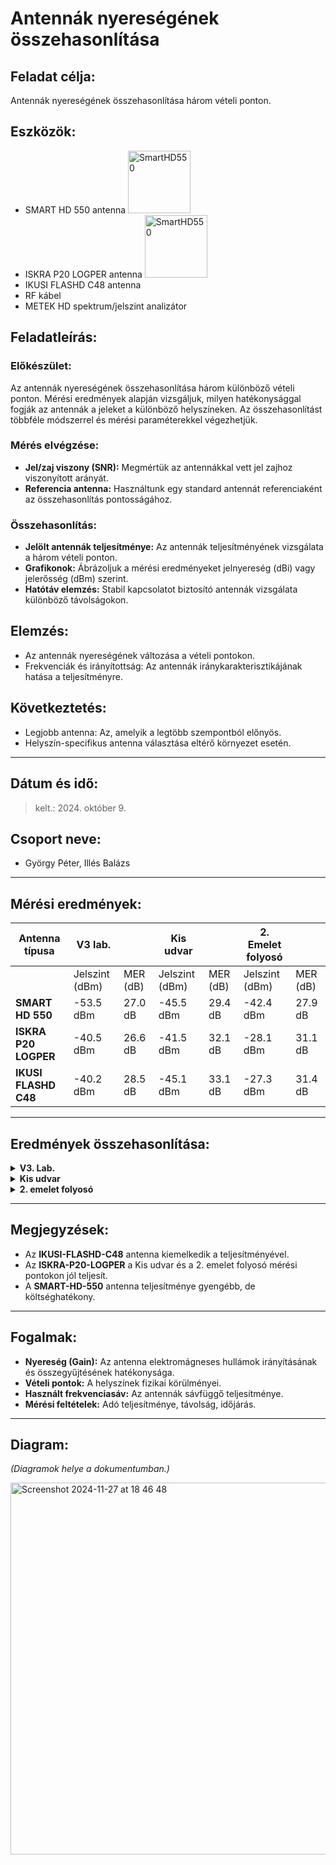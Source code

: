 # Antennák nyereségének összehasonlítása

## Feladat célja:
Antennák nyereségének összehasonlítása három vételi ponton.

## Eszközök:
- SMART HD 550 antenna <img width="100" alt="SmartHD550" src="https://github.com/user-attachments/assets/9b672e7c-8184-458b-829b-9b56e8910d90">
- ISKRA P20 LOGPER antenna <img width="100" alt="SmartHD550" src="https://github.com/user-attachments/assets/67f56c78-bd6a-4484-8316-40f3a6f174a3">
- IKUSI FLASHD C48 antenna
- RF kábel
- METEK HD spektrum/jelszint analizátor

## Feladatleírás:

### Előkészület:
Az antennák nyereségének összehasonlítása három különböző vételi ponton. Mérési eredmények alapján vizsgáljuk, milyen hatékonysággal fogják az antennák a jeleket a különböző helyszíneken. Az összehasonlítást többféle módszerrel és mérési paraméterekkel végezhetjük.

### Mérés elvégzése:
- **Jel/zaj viszony (SNR):** Megmértük az antennákkal vett jel zajhoz viszonyított arányát.
- **Referencia antenna:** Használtunk egy standard antennát referenciaként az összehasonlítás pontosságához.

### Összehasonlítás:
- **Jelölt antennák teljesítménye:** Az antennák teljesítményének vizsgálata a három vételi ponton.
- **Grafikonok:** Ábrázoljuk a mérési eredményeket jelnyereség (dBi) vagy jelerősség (dBm) szerint.
- **Hatótáv elemzés:** Stabil kapcsolatot biztosító antennák vizsgálata különböző távolságokon.

## Elemzés:
- Az antennák nyereségének változása a vételi pontokon.
- Frekvenciák és irányítottság: Az antennák iránykarakterisztikájának hatása a teljesítményre.

## Következtetés:
- Legjobb antenna: Az, amelyik a legtöbb szempontból előnyös.
- Helyszín-specifikus antenna választása eltérő környezet esetén.

---

## Dátum és idő:   
> kelt.: 2024. október 9.

## Csoport neve:   
- György Péter, Illés Balázs

---

## Mérési eredmények:

| Antenna típusa      | **V3 lab.**           |                  | **Kis udvar**       |                  | **2. Emelet folyosó** |                  |
|----------------------|-----------------------|------------------|---------------------|------------------|------------------------|------------------|
|                      | Jelszint (dBm)       | MER (dB)         | Jelszint (dBm)      | MER (dB)         | Jelszint (dBm)         | MER (dB)         |
| **SMART HD 550**     | -53.5 dBm            | 27.0 dB          | -45.5 dBm           | 29.4 dB          | -42.4 dBm              | 27.9 dB          |
| **ISKRA P20 LOGPER** | -40.5 dBm            | 26.6 dB          | -41.5 dBm           | 32.1 dB          | -28.1 dBm              | 31.1 dB          |
| **IKUSI FLASHD C48** | -40.2 dBm            | 28.5 dB          | -45.1 dBm           | 33.1 dB          | -27.3 dBm              | 31.4 dB          |

---

## Eredmények összehasonlítása:   

<details>
<summary><b>V3. Lab.</b></summary>
<ul>
  <li><b>IKUSI-FLASHD-C48:</b> Legjobb jelszint (-40.2 dBm), legmagasabb MER (28.5 dB).</li>
  <li><b>ISKRA-P20-LOGPER:</b> Közel azonos jelszint (-40.5 dBm), alacsonyabb MER (26.6 dB).</li>
  <li><b>SMART-HD-550:</b> Gyengébb teljesítmény (-53.5 dBm), elfogadható MER (27.0 dB).</li>
</ul>
</details>

<details>
<summary><b>Kis udvar</b></summary>
<ul>
  <li><b>IKUSI-FLASHD-C48:</b> Legjobb MER (33.1 dB), közepes jelszint (-45.1 dBm).</li>
  <li><b>ISKRA-P20-LOGPER:</b> Legjobb jelszint (-41.5 dBm), magas MER (32.1 dB).</li>
  <li><b>SMART-HD-550:</b> Gyengébb eredmények (-45.5 dBm, 29.4 dB).</li>
</ul>
</details>

<details>
<summary><b>2. emelet folyosó</b></summary>
<ul>
  <li><b>IKUSI-FLASHD-C48:</b> Legjobb jelszint (-27.3 dBm), legjobb MER (31.4 dB).</li>
  <li><b>ISKRA-P20-LOGPER:</b> Közel azonos jelszint (-28.1 dBm), magas MER (31.1 dB).</li>
  <li><b>SMART-HD-550:</b> Gyengébb eredmények (-42.4 dBm, 27.9 dB).</li>
</ul>
</details>

---

## Megjegyzések:
- Az **IKUSI-FLASHD-C48** antenna kiemelkedik a teljesítményével.
- Az **ISKRA-P20-LOGPER** a Kis udvar és a 2. emelet folyosó mérési pontokon jól teljesít.
- A **SMART-HD-550** antenna teljesítménye gyengébb, de költséghatékony.

---

## Fogalmak:

- **Nyereség (Gain):** Az antenna elektromágneses hullámok irányításának és összegyűjtésének hatékonysága.
- **Vételi pontok:** A helyszínek fizikai körülményei.
- **Használt frekvenciasáv:** Az antennák sávfüggő teljesítménye.
- **Mérési feltételek:** Adó teljesítménye, távolság, időjárás.

---

## Diagram:
_(Diagramok helye a dokumentumban.)_   

<img width="595" alt="Screenshot 2024-11-27 at 18 46 48" src="https://github.com/user-attachments/assets/889aa0f7-c18d-4738-8bb7-aef0ff10b2b4">

